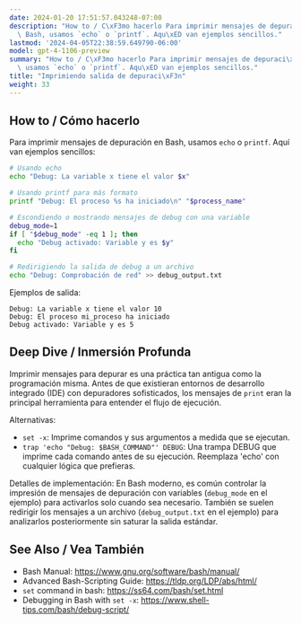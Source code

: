 ```yaml
---
date: 2024-01-20 17:51:57.043248-07:00
description: "How to / C\xF3mo hacerlo Para imprimir mensajes de depuraci\xF3n en\
  \ Bash, usamos `echo` o `printf`. Aqu\xED van ejemplos sencillos."
lastmod: '2024-04-05T22:38:59.649790-06:00'
model: gpt-4-1106-preview
summary: "How to / C\xF3mo hacerlo Para imprimir mensajes de depuraci\xF3n en Bash,\
  \ usamos `echo` o `printf`. Aqu\xED van ejemplos sencillos."
title: "Imprimiendo salida de depuraci\xF3n"
weight: 33
---
```


## How to / Cómo hacerlo
Para imprimir mensajes de depuración en Bash, usamos `echo` o `printf`. Aquí van ejemplos sencillos:

```Bash
# Usando echo
echo "Debug: La variable x tiene el valor $x"

# Usando printf para más formato
printf "Debug: El proceso %s ha iniciado\n" "$process_name"

# Escondiendo o mostrando mensajes de debug con una variable
debug_mode=1
if [ "$debug_mode" -eq 1 ]; then
  echo "Debug activado: Variable y es $y"
fi

# Redirigiendo la salida de debug a un archivo
echo "Debug: Comprobación de red" >> debug_output.txt
```

Ejemplos de salida:

```
Debug: La variable x tiene el valor 10
Debug: El proceso mi_proceso ha iniciado
Debug activado: Variable y es 5
```

## Deep Dive / Inmersión Profunda
Imprimir mensajes para depurar es una práctica tan antigua como la programación misma. Antes de que existieran entornos de desarrollo integrado (IDE) con depuradores sofisticados, los mensajes de `print` eran la principal herramienta para entender el flujo de ejecución.

Alternativas:
- `set -x`: Imprime comandos y sus argumentos a medida que se ejecutan.
- `trap 'echo "Debug: $BASH_COMMAND"' DEBUG`: Una trampa DEBUG que imprime cada comando antes de su ejecución. Reemplaza 'echo' con cualquier lógica que prefieras.

Detalles de implementación:
En Bash moderno, es común controlar la impresión de mensajes de depuración con variables (`debug_mode` en el ejemplo) para activarlos solo cuando sea necesario. También se suelen redirigir los mensajes a un archivo (`debug_output.txt` en el ejemplo) para analizarlos posteriormente sin saturar la salida estándar.

## See Also / Vea También
- Bash Manual: https://www.gnu.org/software/bash/manual/
- Advanced Bash-Scripting Guide: https://tldp.org/LDP/abs/html/
- `set` command in bash: https://ss64.com/bash/set.html
- Debugging in Bash with `set -x`: https://www.shell-tips.com/bash/debug-script/

